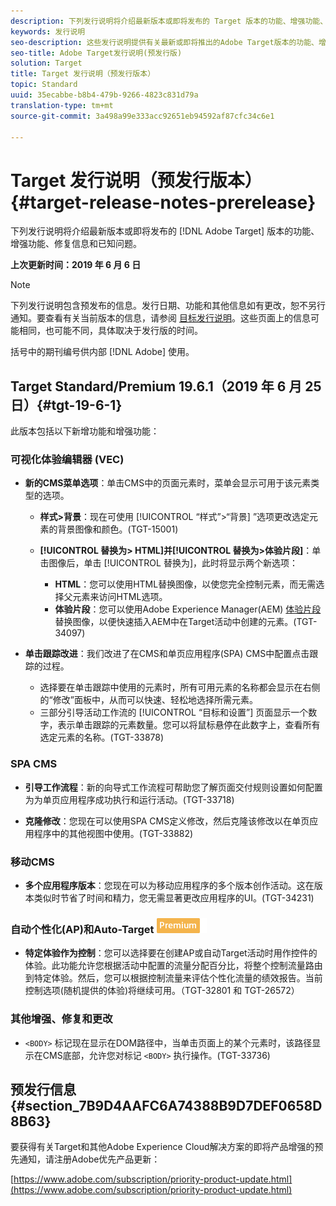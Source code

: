 ```yaml
---
description: 下列发行说明将介绍最新版本或即将发布的 Target 版本的功能、增强功能、修复信息和已知问题。
keywords: 发行说明
seo-description: 这些发行说明提供有关最新或即将推出的Adobe Target版本的功能、增强、修复和已知问题的信息
seo-title: Adobe Target发行说明(预发行版)
solution: Target
title: Target 发行说明（预发行版本）
topic: Standard
uuid: 35ecabbe-b8b4-479b-9266-4823c831d79a
translation-type: tm+mt
source-git-commit: 3a498a99e333acc92651eb94592af87cfc34c6e1

---
```



# Target 发行说明（预发行版本）{#target-release-notes-prerelease}

下列发行说明将介绍最新版本或即将发布的 [!DNL Adobe Target] 版本的功能、增强功能、修复信息和已知问题。

**上次更新时间：2019 年 6 月 6 日**

>[!NOTE]
>
>下列发行说明包含预发布的信息。发行日期、功能和其他信息如有更改，恕不另行通知。要查看有关当前版本的信息，请参阅 [目标发行说明](release-notes.md)。这些页面上的信息可能相同，也可能不同，具体取决于发行版的时间。
>
>括号中的期刊编号供内部 [!DNL Adobe] 使用。

## Target Standard/Premium 19.6.1（2019 年 6 月 25 日）{#tgt-19-6-1}

此版本包括以下新增功能和增强功能：

### 可视化体验编辑器 (VEC)

* **新的CMS菜单选项**：单击CMS中的页面元素时，菜单会显示可用于该元素类型的选项。

   * **样式&gt;背景**：现在可使用 [!UICONTROL “样式”&gt;“背景] ”选项更改选定元素的背景图像和颜色。(TGT-15001)

   * **[!UICONTROL 替换为&gt; HTML]并[!UICONTROL 替换为&gt;体验片段]**：单击图像后，单击 [!UICONTROL 替换为]，此时将显示两个新选项：

      * **HTML**：您可以使用HTML替换图像，以使您完全控制元素，而无需选择父元素来访问HTML选项。
      * **体验片段**：您可以使用Adobe Experience Manager(AEM) [体验片段](/help/c-experiences/c-manage-content/aem-experience-fragments.md) 替换图像，以便快速插入AEM中在Target活动中创建的元素。(TGT-34097)

* **单击跟踪改进**：我们改进了在CMS和单页应用程序(SPA) CMS中配置点击跟踪的过程。

   * 选择要在单击跟踪中使用的元素时，所有可用元素的名称都会显示在右侧的“修改”面板中，从而可以快速、轻松地选择所需元素。
   * 三部分引导活动工作流的 [!UICONTROL “目标和设置”] 页面显示一个数字，表示单击跟踪的元素数量。您可以将鼠标悬停在此数字上，查看所有选定元素的名称。(TGT-33878)

### SPA CMS

* **引导工作流程**：新的向导式工作流程可帮助您了解页面交付规则设置如何配置为为单页应用程序成功执行和运行活动。(TGT-33718)

* **克隆修改**：您现在可以使用SPA CMS定义修改，然后克隆该修改以在单页应用程序中的其他视图中使用。(TGT-33882)

### 移动CMS

* **多个应用程序版本**：您现在可以为移动应用程序的多个版本创作活动。这在版本类似时节省了时间和精力，您无需显著更改应用程序的UI。(TGT-34231)

### 自动个性化(AP)和Auto-Target ![Premium徽章](/help/assets/premium.png)

* **特定体验作为控制**：您可以选择要在创建AP或自动Target活动时用作控件的体验。此功能允许您根据活动中配置的流量分配百分比，将整个控制流量路由到特定体验。然后，您可以根据控制流量来评估个性化流量的绩效报告。当前控制选项(随机提供的体验)将继续可用。（TGT-32801 和 TGT-26572）

### 其他增强、修复和更改

* `<BODY>` 标记现在显示在DOM路径中，当单击页面上的某个元素时，该路径显示在CMS底部，允许您对标记 `<BODY>` 执行操作。(TGT-33736)

## 预发行信息 {#section_7B9D4AAFC6A74388B9D7DEF0658D8B63}

要获得有关Target和其他Adobe Experience Cloud解决方案的即将产品增强的预先通知，请注册Adobe优先产品更新：

[https://www.adobe.com/subscription/priority-product-update.html](https://www.adobe.com/subscription/priority-product-update.html)
